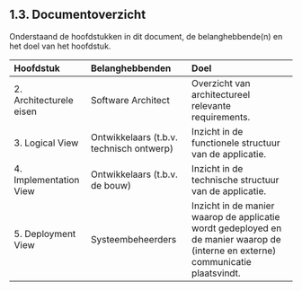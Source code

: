 ## 1.3. Documentoverzicht

Onderstaand de hoofdstukken in dit document, de belanghebbende(n) en het doel van het hoofdstuk.

| Hoofdstuk         | Belanghebbenden   | Doel      |
|:------------------|:------------------|:----------|
| 2. Architecturele eisen | Software Architect | Overzicht van architectureel relevante requirements. |
| 3. Logical View | Ontwikkelaars (t.b.v. technisch ontwerp) | Inzicht in de functionele structuur van de applicatie. |
| 4. Implementation View | Ontwikkelaars (t.b.v. de bouw) | Inzicht in de technische structuur van de applicatie. |
| 5. Deployment View | Systeembeheerders | Inzicht in de manier waarop de applicatie wordt gedeployed en de manier waarop de (interne en externe) communicatie plaatsvindt. |
